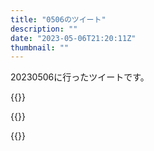 ```yaml
---
title: "0506のツイート"
description: ""
date: "2023-05-06T21:20:11Z"
thumbnail: ""
---
```

20230506に行ったツイートです。
<!--more-->
{{<tweetlike text="しまったな、今日天気悪いのか" screenname="jme/k.h (@JME_KH)" url="https://twitter.com/JME_KH/status/1654651402558513152?ref_src=twsrc%5Etfw" date="May 5 2023">}}

{{<tweetlike text="ガーディアンズ・オブ・ギャラクシー見た\nライカ犬" screenname="jme/k.h (@JME_KH)" url="https://twitter.com/JME_KH/status/1654736485072130048?ref_src=twsrc%5Etfw" date="May 6 2023">}}

{{<tweetlike text="ドラマとか追ってないといつの間にか知らない人がいるのが大変なんだよなMCU\nまだガーディアンズ・オブ・ギャラクシーはましだったと思うけど。\n今回はポップコーン買わなかったのとドリンクとでちょっと集中できなかったから失敗" screenname="jme/k.h (@JME_KH)" url="https://twitter.com/JME_KH/status/1654737467571048448?ref_src=twsrc%5Etfw" date="May 6 2023">}}

